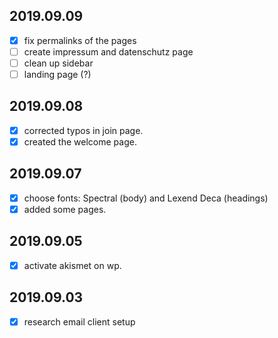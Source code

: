 ## 2019.09.09

- [x] fix permalinks of the pages
- [ ] create impressum and datenschutz page
- [ ] clean up sidebar
- [ ] landing page (?)

## 2019.09.08

- [x] corrected typos in join page.
- [x] created the welcome page.

## 2019.09.07

- [x] choose fonts: Spectral (body) and Lexend Deca (headings)
- [x] added some pages.

## 2019.09.05

- [x] activate akismet on wp.

## 2019.09.03

- [x] research email client setup
